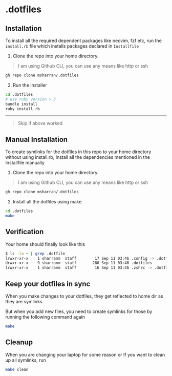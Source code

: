 # .dotfiles

## Installation

To install all the required dependent packages
like neovim, fzf etc, run the `install.rb`
file which installs packages declared in 
`Installfile`

1. Clone the repo into your home directory.

> I am using Github CLI, you can use any means like http or ssh

```bash
gh repo clone msharran/.dotfiles
```

2. Run the installer

```bash
cd .dotfiles
# use ruby version > 3
bundle install
ruby install.rb
```

--- 

> Skip if above worked

## Manual Installation 

To create symlinks for the dotfiles in this repo
to your home directory without using install.rb,
Install all the dependencies mentioned in the Installfile
manually

1. Clone the repo into your home directory.

> I am using Github CLI, you can use any means like http or ssh

```bash
gh repo clone msharran/.dotfiles
```

2. Install all the dotfiles using make

```bash
cd .dotfiles
make
```

## Verification

Your home should finally look like this

```bash
$ ls -la ~ | grep .dotfile
lrwxr-xr-x    1 sharranm  staff        17 Sep 11 03:46 .config -> .dotfiles/.config
drwxr-xr-x    9 sharranm  staff       288 Sep 11 03:46 .dotfiles
lrwxr-xr-x    1 sharranm  staff        16 Sep 11 03:46 .zshrc -> .dotfiles/.zshrc
```

## Keep your dotfiles in sync

When you make changes to your dotfiles, they get reflected to home dir
as they are symlinks.

But when you add new files, you need to create symlinks for those by 
running the following command again

```bash
make
```

## Cleanup

When you are changing your laptop for some reason or
If you want to clean up all symlinks, run

```bash
make clean
```
